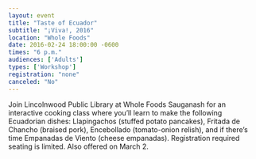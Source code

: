 ```yaml
---
layout: event
title: "Taste of Ecuador"
subtitle: "¡Viva!, 2016"
location: "Whole Foods"
date: 2016-02-24 18:00:00 -0600
times: "6 p.m."
audiences: ['Adults']
types: ['Workshop']
registration: "none"
canceled: "No"
---
```

Join Lincolnwood Public Library at Whole Foods Sauganash for an interactive cooking class where you’ll learn to make the following Ecuadorian dishes: Llapingachos (stuffed potato pancakes), Fritada de Chancho (braised pork), Encebollado (tomato-onion relish), and if there’s time Empanadas de Viento (cheese empanadas). Registration required seating is limited. Also offered on March 2.
